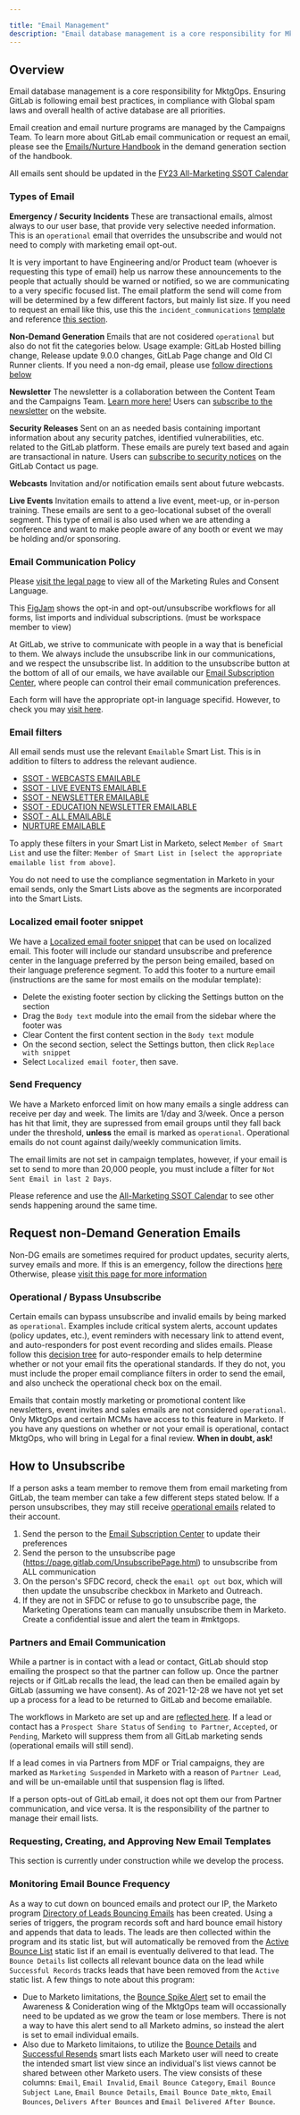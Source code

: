 ```yaml
---

title: "Email Management"
description: "Email database management is a core responsibility for MktgOps. Ensuring GitLab is following email best practices, in compliance with Global spam laws and overall health of active database are all priorities."
---
```








## Overview

Email database management is a core responsibility for MktgOps. Ensuring GitLab is following email best practices, in compliance with Global spam laws and overall health of active database are all priorities.

Email creation and email nurture programs are managed by the Campaigns Team. To learn more about GitLab email communication or request an email, please see the [Emails/Nurture Handbook](/handbook/marketing/lifecycle-marketing/emails-nurture/) in the demand generation section of the handbook.

All emails sent should be updated in the [FY23 All-Marketing SSOT Calendar](/handbook/marketing/#marketing-calendar-inputs)

### Types of Email

**Emergency / Security Incidents**
These are transactional emails, almost always to our user base, that provide very selective needed information. This is an `operational` email that overrides the unsubscribe and would not need to comply with marketing email opt-out.

It is very important to have Engineering and/or Product team (whoever is requesting this type of email) help us narrow these announcements to the people that actually should be warned or notified, so we are communicating to a very specific focused list. The email platform the send will come from will be determined by a few different factors, but mainly list size. If you need to request an email like this, use this the `incident_communications` [template](https://gitlab.com/gitlab-com/marketing/marketing-operations/-/issues/new?issuable_template=incident_communications) and reference [this section](/handbook/marketing/marketing-operations/).

**Non-Demand Generation**
Emails that are not cosidered `operational` but also do not fit the categories below. Usage example: GitLab Hosted billing change, Release update 9.0.0 changes, GitLab Page change and Old CI Runner clients. If you need a non-dg email, please use [follow directions below](/handbook/marketing/marketing-operations/email-management/#request-non-demand-generation-emails)

**Newsletter**
The newsletter is a collaboration between the Content Team and the Campaigns Team. [Learn more here!](/handbook/marketing/lifecycle-marketing/email-processes-requests/#newsletter) Users can [subscribe to the newsletter](/handbook/company/contact/) on the website.

**Security Releases**
Sent on an as needed basis containing important information about any security patches, identified vulnerabilities, etc. related to the GitLab platform. These emails are purely text based and again are transactional in nature.  Users can [subscribe to security notices](/handbook/company/contact/#security-notices) on the GitLab Contact us page.

**Webcasts**
Invitation and/or notification emails sent about future webcasts.

**Live Events**
Invitation emails to attend a live event, meet-up, or in-person training. These emails are sent to a geo-locational subset of the overall segment. This type of email is also used when we are attending a conference and want to make people aware of any booth or event we may be holding and/or sponsoring.

### Email Communication Policy

Please [visit the legal page](/handbook/legal/marketing-collaboration/#marketing-rules-and-consent-language) to view all of the Marketing Rules and Consent Language.

This [FigJam](https://www.figma.com/file/fUbK9fPM0DOVf1ob6IIDbx/Opt-in-Workflow_2023-08-22_10-58-58?type=whiteboard&t=S4UoLJlyfrDlhTmw-1) shows the opt-in and opt-out/unsubscribe workflows for all forms, list imports and individual subscriptions. (must be workspace member to view)

At GitLab, we strive to communicate with people in a way that is beneficial to them. We always include the unsubscribe link in our communications, and we respect the unsubscribe list. In addition to the unsubscribe button at the bottom of all of our emails, we have available our [Email Subscription Center](/handbook/company/preference-center/), where people can control their email communication preferences.

Each form will have the appropriate opt-in language specifid. However, to check you may [visit here](https://docs.google.com/document/d/1UEfWo26DP7nRPrWRWo7O7oSrNp_rRuVqyN_vC7SwXME/edit?usp=sharing).

### Email filters

All email sends must use the relevant `Emailable` Smart List. This is in addition to filters to address the relevant audience.

- [SSOT - WEBCASTS EMAILABLE](https://engage-ab.marketo.com/?munchkinId=194-VVC-221#/classic/SL52991024A1)
- [SSOT - LIVE EVENTS EMAILABLE](https://engage-ab.marketo.com/?munchkinId=194-VVC-221#/classic/SL52991025A1)
- [SSOT - NEWSLETTER EMAILABLE](https://engage-ab.marketo.com/?munchkinId=194-VVC-221#/classic/SL52991026A1)
- [SSOT - EDUCATION NEWSLETTER EMAILABLE](https://engage-ab.marketo.com/?munchkinId=194-VVC-221#/classic/SL52991027A1)
- [SSOT - ALL EMAILABLE](https://engage-ab.marketo.com/?munchkinId=194-VVC-221#/classic/SL52996261A1)
- [NURTURE EMAILABLE](https://engage-ab.marketo.com/?munchkinId=194-VVC-221#/classic/SL52969344A1)

To apply these filters in your Smart List in Marketo, select `Member of Smart List` and use the filter:  `Member of Smart List in [select the appropriate emailable list from above]`.

You do not need to use the compliance segmentation in Marketo in your email sends, only the Smart Lists above as the segments are incorporated into the Smart Lists.

### Localized email footer snippet

We have a [Localized email footer snippet](https://engage-ab.marketo.com/?munchkinId=194-VVC-221#/classic/SN15Z1B2ZN16) that can be used on localized email. This footer will include our standard unsubscribe and preference center in the language preferred by the person being emailed, based on their language preference segment. To add this footer to a nurture email (instructions are the same for most emails on the modular template):

- Delete the existing footer section by clicking the Settings button on the section
- Drag the `Body text` module into the email from the sidebar where the footer was
- Clear Content the first content section in the `Body text` module
- On the second section, select the Settings button, then click `Replace with snippet`
- Select `Localized email footer`, then save.

### Send Frequency

We have a Marketo enforced limit on how many emails a single address can receive per day and week. The limits are 1/day and 3/week. Once a person has hit that limit, they are supressed from email groups until they fall back under the threshold, **unless** the email is marked as `operational`. Operational emails do not count against daily/weekly communication limits.

The email limits are not set in campaign templates, however, if your email is set to send to more than 20,000 people, you must include a filter for `Not Sent Email in last 2 Days`.

Please reference and use the [All-Marketing SSOT Calendar](/handbook/marketing/#marketing-calendar-inputs) to see other sends happening around the same time.

## Request non-Demand Generation Emails

Non-DG emails are sometimes required for product updates, security alerts, survey emails and more. If this is an emergency, follow the directions [here](/handbook/marketing/emergency-response/#marketing-emergency-response) Otherwise, please [visit this page for more information](/handbook/marketing/marketing-operations/email-management/operational-email-sends/)

### Operational / Bypass Unsubscribe

Certain emails can bypass unsubscribe and invalid emails by being marked as `operational`. Examples include critical system alerts, account updates (policy updates, etc.), event reminders with necessary link to attend event, and auto-responders for post event recording and slides emails. Please follow this [decision tree](https://www.figma.com/file/NmnCPyzTwg0szmFEYhIAnh/Decision-Tree-for-Operational_2023-08-23_20-50-07?type=whiteboard&node-id=0%3A1&t=BpnsLh0xK6S9yxOf-1) for auto-responder emails to help determine whether or not your email fits the operational standards. If they do not, you must include the proper email compliance filters in order to send the email, and also uncheck the operational check box on the email.

Emails that contain mostly marketing or promotional content like newsletters, event invites and sales emails are not considered `operational`. Only MktgOps and certain MCMs have access to this feature in Marketo. If you have any questions on whether or not your email is operational, contact MktgOps, who will bring in Legal for a final review. **When in doubt, ask!**

## How to Unsubscribe

If a person asks a team member to remove them from email marketing from GitLab, the team member can take a few different steps stated below. If a person unsubscribes, they may still receive [operational emails](/handbook/marketing/marketing-operations/email-management/#operational--bypass-unsubscribe) related to their account.

1. Send the person to the [Email Subscription Center](/handbook/company/preference-center/index.html) to update their preferences
1. Send the person to the unsubscribe page (<https://page.gitlab.com/UnsubscribePage.html>) to unsubscribe from ALL communication
1. On the person's SFDC record, check the `email opt out` box, which will then update the unsubscribe checkbox in Marketo and Outreach.
1. If they are not in SFDC or refuse to go to unsubscribe page, the Marketing Operations team can manually unsubscribe them in Marketo. Create a confidential issue and alert the team in #mktgops.

### Partners and Email Communication

While a partner is in contact with a lead or contact, GitLab should stop emailing the prospect so that the partner can follow up. Once the partner rejects or if GitLab recalls the lead, the lead can then be emailed again by GitLab (assuming we have consent). As of 2021-12-28 we have not yet set up a process for a lead to be returned to GitLab and become emailable.

The workflows in Marketo are set up and are [reflected here](https://www.figma.com/file/XPEIfQ3ZBoIuK01U6XCAyH/Partner-Opt-in--Email-Compliance-Flow_2023-08-30_16-10-19?type=whiteboard&node-id=0%3A1&t=LTAXXtADs19U4fHf-1). If a lead or contact has a `Prospect Share Status` of `Sending to Partner`, `Accepted`, or `Pending`, Marketo will suppress them from all GitLab marketing sends (operational emails will still send).

If a lead comes in via Partners from MDF or Trial campaigns, they are marked as `Marketing Suspended` in Marketo with a reason of `Partner Lead`, and will be un-emailable until that suspension flag is lifted.

If a person opts-out of GitLab email, it does not opt them our from Partner communication, and vice versa. It is the responsibility of the partner to manage their email lists.

### Requesting, Creating, and Approving New Email Templates

This section is currently under construction while we develop the process.

### Monitoring Email Bounce Frequency

As a way to cut down on bounced emails and protect our IP, the Marketo program [Directory of Leads Bouncing Emails](https://engage-ab.marketo.com/?munchkinId=194-VVC-221#/classic/PG13085A1) has been created. Using a series of triggers, the program records soft and hard bounce email history and appends that data to leads. The leads are then collected within the program and its static list, but will automatically be removed from the [Active Bounce List](https://engage-ab.marketo.com/?munchkinId=194-VVC-221#/classic/ST25117A1LA1) static list if an email is eventually delivered to that lead. The `Bounce Details` list collects all relevant bounce data on the lead while `Successful Records` tracks leads that have been removed from the `Active` static list. A few things to note about this program:

- Due to Marketo limitations, the [Bounce Spike Alert](https://engage-ab.marketo.com/?munchkinId=194-VVC-221#/classic/SC33241A1ZN19) set to email the Awareness & Conideration wing of the MktgOps team will occassionally need to be updated as we grow the team or lose members. There is not a way to have this alert send to all Marketo admins, so instead the alert is set to email individual emails.
- Also due to Marketo limitaions, to utilize the [Bounce Details](https://engage-ab.marketo.com/?munchkinId=194-VVC-221#/classic/SL53109072A1LA1) and [Successful Resends](https://engage-ab.marketo.com/?munchkinId=194-VVC-221#/classic/SL53109462A1LA1) smart lists each Marketo user will need to create the intended smart list view since an individual's list views cannot be shared between other Marketo users. The view consists of these columns: `Email`, `Email Invalid`, `Email Bounce Category`, `Email Bounce Subject Lane`, `Email Bounce Details`, `Email Bounce Date_mkto`, `Email Bounces`, `Delivers After Bounces` and `Email Delivered After Bounce`.
